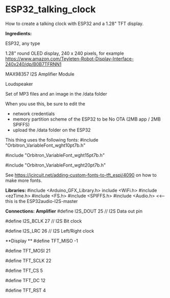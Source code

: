 # ESP32_talking_clock
How to create a talking clock with ESP32 and a 1.28" TFT display.

**Ingredients:**

ESP32, any type

1.28" round OLED display, 240 x 240 pixels, for example https://www.amazon.com/Teyleten-Robot-Display-Interface-240x240/dp/B0B7TFRNN1

MAX98357 I2S Amplifier Module

Loudspeaker

Set of MP3 files and an image in the /data folder

When you use this, be sure to edit the 
  - network credentials
  - memory partition scheme of the ESP32 to be No OTA (2MB app / 2MB SPIFFS)
  - upload the /data folder on the ESP32

This thing uses the following fonts:
#include "Orbitron_VariableFont_wght10pt7b.h"

#include "Orbitron_VariableFont_wght15pt7b.h"

#include "Orbitron_VariableFont_wght20pt7b.h"


See https://icircuit.net/adding-custom-fonts-to-tft_espi/4090 on how to make more fonts.

**Libraries:**
#include <Arduino_GFX_Library.h>
include <WiFi.h>
#include <ezTime.h>
#include <FS.h>
#include <SPIFFS.h>
#include <Audio.h> <<-- this is the ESP32audio-I2S-master

**Connections:**
**Amplifier**
#define I2S_DOUT 25        // I2S Data out pin

#define I2S_BCLK 27        // I2S Bit clock

#define I2S_LRC  26        // I2S Left/Right clock

**Display ** 
#define TFT_MISO -1

#define TFT_MOSI 21

#define TFT_SCLK 22

#define TFT_CS   5

#define TFT_DC   12

#define TFT_RST  4


